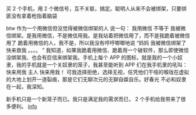 
买 2 个手机，用 2 个微信号，互不关联，搞定。聪明人从来不会被绑架，只要绑匪没有拿着枪指着脑袋

btw 作为一个用微信但没觉得被微信绑架的人 说一句：
我用微信 不等于 我被微信绑架。是我用微信，不是微信用我。是我站着把微信用了，而不是我跪着被微信用了
跪着用微信的人，我不是，所以我没有哼哼唧唧地说 “妈妈 我被微信绑架了 快来救我 。。。。 ” 我知道，如果我跪着用微信、跪着用一个破软件，那么即使微信没绑架我、也会有巨信来绑架我。手机上每个 APP 的图标，就是我的一个小奴隶，我的手机就是一个关奴隶的笼子，我甚至能听到 APP 们在我手机里的吼叫：快来用我 主人 快来用我！ 可我选择拒绝，选择无视，任凭他们干哑的喉咙在虚拟的大地上划开一道裂痕，那是它们无聊次元的无聊自娱自乐。好春光 不必和奴隶在一起，我深知。

新手机只是一个新笼子而已。我只是满足我的需求而已， 2 个手机给我带来了很多便利。 [info](https://www.v2ex.com/t/353985)

